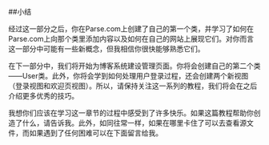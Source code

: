 ##小结

经过这一部分之后，你在Parse.com上创建了自己的第一个类，并学习了如何在Parse.com上向那个类里添加内容以及如何在自己的网站上展现它们。对你而言这一部分中可能有一些新概念，但我相信你很快能够熟悉它们。

在下一部分中，我们将开始为博客系统建设管理页面。你将会创建自己的第二个类——User类。此外，你将会学到如何处理用户登录过程，还会创建两个新视图（登录视图和欢迎页视图）。所以，请保持关注这一系列的教程，我们将会在之后介绍更多优秀的技巧。

我想你们应该在学习这一章节的过程中感受到了许多快乐。如果这篇教程帮助你创造了什么，请告诉我。此外，如同往常一样，如果在哪里卡住了可以去查看源文件，而如果遇到了任何困难可以在下面留言给我。
